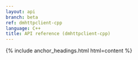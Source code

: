 ```yaml
---
layout: api
branch: beta
ref: dmhttpclient-cpp
language: C++
title: API reference (dmhttpclient-cpp)
---
```

{% include anchor_headings.html html=content %}